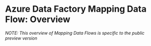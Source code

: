 # Azure Data Factory Mapping Data Flow: Overview

*NOTE: This overview of Mapping Data Flows is specific to the public preview version*

